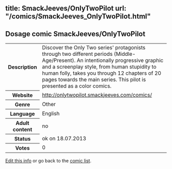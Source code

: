 title: SmackJeeves/OnlyTwoPilot
url: "/comics/SmackJeeves_OnlyTwoPilot.html"
---
Dosage comic SmackJeeves/OnlyTwoPilot
-----------------------------------------

<p id="msg"></p>
<script type="text/javascript">
if (window.location.search === '?edit_info_mail=sent_ok') {
  var elem = document.getElementById("msg");
  elem.innerHTML = 'Edited information sucessfully sent for review, which is usually done daily. Thanks!';
  elem.className = 'ok';
}
</script>
<table class="comicinfo">
<tr>
<th>Description</th><td>Discover the Only Two series' protagonists through two different periods (Middle-Age/Present). An intentionally progressive graphic and a screenplay style, from human stupidity to human folly, takes you through 12 chapters of 20 pages towards the main series. This pilot is presented as a color comics.</td>
</tr>
<tr>
<th>Website</th><td><a href="http://onlytwopilot.smackjeeves.com/comics/">http://onlytwopilot.smackjeeves.com/comics/</a></td>
</tr>
<tr>
<th>Genre</th><td>Other</td>
</tr>
<tr>
<th>Language</th><td>English</td>
</tr>
<tr>
<th>Adult content</th><td>no</td>
</tr>
<tr>
<th>Status</th><td>ok on 18.07.2013</td>
</tr>
<tr>
<th>Votes</th><td>0</td>
</tr>
</table>

[Edit this info](SmackJeeves_OnlyTwoPilot_edit.html) or go back to the [comic list](../comic-index.html).
